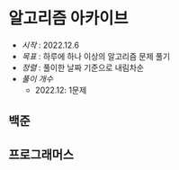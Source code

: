 # 알고리즘 아카이브
- *시작* : 2022.12.6
- *목표* : 하루에 하나 이상의 알고리즘 문제 풀기
- *정렬* : 풀이한 날짜 기준으로 내림차순
- *풀이 개수*
  - 2022.12: 1문제

## 백준

## 프로그래머스

